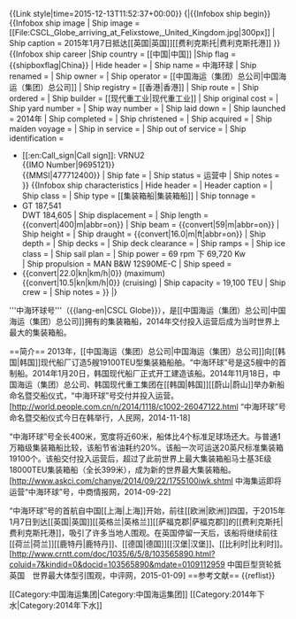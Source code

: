 {{Link style|time=2015-12-13T11:52:37+00:00}}
{|{{Infobox ship begin}}
{{Infobox ship image
| Ship image               = [[File:CSCL_Globe_arriving_at_Felixstowe,_United_Kingdom.jpg|300px]]
| Ship caption             = 2015年1月7日抵达[[英国|英国]][[费利克斯托|费利克斯托港]]
}}
{{Infobox ship career
|Ship country              = [[中国|中国]]
|Ship flag                 = {{shipboxflag|China}}
| Hide header              = 
| Ship name                = 中海环球
| Ship renamed             =
| Ship owner               = 
| Ship operator            = [[中国海运（集团）总公司|中国海运（集团）总公司]]
| Ship registry            = [[香港|香港]]
| Ship route               = 
| Ship ordered             = 
| Ship builder             = [[现代重工业|现代重工业]]
| Ship original cost       = 
| Ship yard number         = 
| Ship way number          = 
| Ship laid down           = 
| Ship launched            = 2014年
| Ship completed           = 
| Ship christened          = 
| Ship acquired            = 
| Ship maiden voyage       = 
| Ship in service          = 
| Ship out of service      = 
| Ship identification      =
* [[:en:Call_sign|Call sign]]: VRNU2<br>{{IMO Number|9695121}}<br>{{MMSI|477712400}}
| Ship fate                = 
| Ship status              = 运营中
| Ship notes               = 
}}
{{Infobox ship characteristics
| Hide header              = 
| Header caption           = 
| Ship class               = 
| Ship type                = [[集装箱船|集装箱船]]
| Ship tonnage             =
* GT 187,541 <br>DWT 184,605
| Ship displacement        = 
| Ship length              = {{convert|400|m|abbr=on}}
| Ship beam                = {{convert|59|m|abbr=on}}
| Ship height              = 
| Ship draught             = {{convert|16.0|m|ft|abbr=on}}
| Ship depth               = 
| Ship decks               = 
| Ship deck clearance      = 
| Ship ramps               = 
| Ship ice class           = 
| Ship sail plan           = 
| Ship power               = 69 rpm 下 69,720 Kw  
| Ship propulsion          = MAN B&W 12S90ME-C
| Ship speed               =
* {{convert|22.0|kn|km/h|0}} (maximum)<br>{{convert|10.5|kn|km/h|0}} (cruising)
| Ship capacity            = 19,100 TEU
| Ship crew                = 
| Ship notes               = 
}}
|}

'''中海环球号'''（{{lang-en|CSCL Globe}}），是[[中国海运（集团）总公司|中国海运（集团）总公司]]拥有的集装箱船，2014年交付投入运营后成为当时世界上最大的集装箱船。

==简介==
2013年，[[中国海运（集团）总公司|中国海运（集团）总公司]]向[[韩国|韩国]]现代船厂订造5艘19100TEU型集装箱船舶。“中海环球”号是这5艘中的首制船。<ref name=rmw/>2014年1月20日，韩国现代船厂正式开工建造该船。<ref name=zsqbw/>2014年11月18日，中国海运（集团）总公司、韩国现代重工集团在[[韩国|韩国]][[蔚山|蔚山]]举办新船命名暨交船仪式，“中海环球”号交付并投入运营。<ref name=rmw>[http://world.people.com.cn/n/2014/1118/c1002-26047122.html “中海环球”号命名暨交船仪式今日在韩举行，人民网，2014-11-18]</ref>

“中海环球”号全长400米，宽度将近60米，船体比4个标准足球场还大。与普通1万箱级集装箱船比较，该船节省油耗约20%。<ref name=rmw/>该船一次可运送20英尺标准集装箱19100个。该船交付投入运营后，超过了此前世界上最大集装箱船马士基3E级18000TEU集装箱船（全长399米），成为新的世界最大集装箱船。<ref name=zsqbw>[http://www.askci.com/chanye/2014/09/22/1755100iwk.shtml 中海集运即将运营“中海环球”号，中商情报网，2014-09-22]</ref>

“中海环球”号的首航自中国[[上海|上海]]开始，前往[[欧洲|欧洲]]四国，于2015年1月7日到达[[英国|英国]][[英格兰|英格兰]][[萨福克郡|萨福克郡]]的[[费利克斯托|费利克斯托港]]，吸引了许多当地人围观。在英国停留一天后，该船将继续前往[[荷兰|荷兰]][[鹿特丹|鹿特丹]]、[[德国|德国]][[汉堡|汉堡]]、[[比利时|比利时]]。<ref>[http://www.crntt.com/doc/1035/6/5/8/103565890.html?coluid=7&kindid=0&docid=103565890&mdate=0109112959 中国巨型货轮抵英国　世界最大体型引围观，中评网，2015-01-09]</ref>
==参考文献==
{{reflist}}

[[Category:中国海运集团|Category:中国海运集团]]
[[Category:2014年下水|Category:2014年下水]]